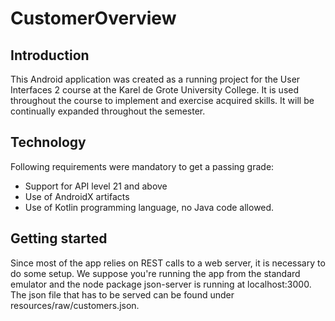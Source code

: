 # CustomerOverview  
  
## Introduction  
  
This Android application was created as a running project for the User Interfaces 2 course at the Karel de Grote University College. It is used throughout the course to implement and exercise acquired skills. It will be continually expanded throughout the semester.  
  
## Technology  
Following requirements were mandatory to get a passing grade:
* Support for API level 21 and above
* Use of AndroidX artifacts
* Use of Kotlin programming language, no Java code allowed.
## Getting started
Since most of the app relies on REST calls to a web server, it is necessary to do some setup. We suppose you're running the app from the standard emulator and the node package json-server is running at localhost:3000. The json file that has to be served can be found under resources/raw/customers.json. 
